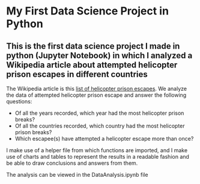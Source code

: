 # My First Data Science Project in Python
## This is the first data science project I made in python (Jupyter Notebook) in which I analyzed a Wikipedia article about attempted helicopter prison escapes in different countries

The Wikipedia article is this <a target="_blank" href="https://en.wikipedia.org/wiki/List_of_helicopter_prison_escapes">list of helicopter prison escapes</a>.
We analyze the data of attempted helicopter prison escape and answer the following questions:
 - Of all the years recorded, which year had the most helicopter prison breaks?
 - Of all the countries recorded, which country had the most helicopter prison breaks?
 - Which escapee(s) have attempted a helicopter escape more than once?
 
I make use of a helper file from which functions are imported, and I make use of charts and tables to represent the results in a readable fashion and be able to draw conclusions and answers from them.

The analysis can be viewed in the DataAnalysis.ipynb file
